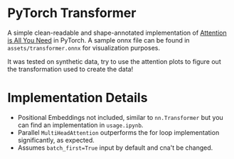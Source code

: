 # PyTorch Transformer

A simple clean-readable and shape-annotated implementation of [Attention is All You Need](https://arxiv.org/abs/1706.03762) in PyTorch. A sample onnx file can be found in `assets/transformer.onnx` for visualization purposes.

It was tested on synthetic data, try to use the attention plots to figure out the transformation used to create the data!

# Implementation Details

- Positional Embeddings not included, similar to `nn.Transformer` but you can find an implementation in `usage.ipynb`.
- Parallel `MultiHeadAttention` outperforms the for loop implementation significantly, as expected.
- Assumes `batch_first=True` input by default and cna't be changed.
